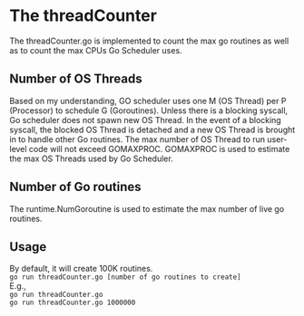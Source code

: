 # The threadCounter
The threadCounter.go is implemented to count the max go routines as well as to count the max CPUs Go Scheduler uses.

## Number of OS Threads
Based on my understanding, GO scheduler uses one M (OS Thread) per P (Processor) to schedule G (Goroutines). 
Unless there is a blocking syscall, Go scheduler does not spawn new OS Thread. In the event of a blocking syscall, 
the blocked OS Thread is detached and a new OS Thread is brought in to handle other Go routines. The max number of
OS Thread to run user-level code will not exceed GOMAXPROC. GOMAXPROC is used to estimate the max OS Threads used by Go Scheduler.

## Number of Go routines
The runtime.NumGoroutine is used to estimate the max number of live go routines.


## Usage
By default, it will create 100K routines. <br/>
`go run threadCounter.go [number of go routines to create]`<br/>
E.g.,<br/>
`go run threadCounter.go`<br/>
`go run threadCounter.go 1000000`<br/>
